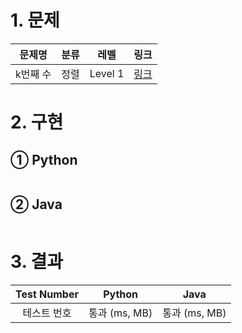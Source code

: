 # 1. 문제
|문제명|분류|레벨|링크|
|:--:|:--:|:--:|:--:|
|k번째 수|정렬|Level 1|[링크](https://programmers.co.kr/learn/courses/30/lessons/42748)|
# 2. 구현
## ① Python
```python

```
## ② Java
```java

```
# 3. 결과
|Test Number|Python|Java|
|:--:|:--:|:--:|
|테스트 번호|통과 (ms, MB)|통과 (ms, MB)|
#
